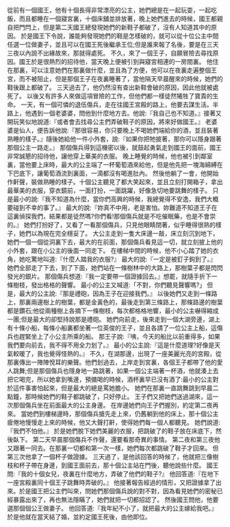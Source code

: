 從前有一個國王，他有十個長得非常漂亮的公主，她們總是在一起玩耍，一起吃飯，而且都睡在一個寢宮裏，十個床舖並排放著，晚上她們進去的時候，國王都親自把門閂上，但是第二天國王總發現她們的新鞋子都破了，沒有人知道其中的原因。
於是國王下令說，誰能夠發現她們的鞋是怎樣破的，就可以從十位公主中間任選一位做妻子，並且可以在國王死後繼承王位;但是誰來報了名後，要是在三天三夜以內說不出緣故來，那就得處死。
不久，來了一個王子，自願冒險去尋找原因。國王於是很熱烈的招待他，當天晚上便被引到與寢宮相連的一房間裏。
他住在那裏，可以注意她們在那裏做什麼，並且為了方便，他可以在夜裏走遍整個王宮，而不被阻止，但是那個王子在夜裏睡著了，當他隔天早晨醒來的時候，她們的鞋後跟上都破了。
三天過去了，他仍然沒有查出新鞋會破的原因，因此他就被處死了。
以後又有許多人來做這項冒險的工作，但他們都一樣徒然犧牲了寶貴的生命。
一天，有一個可憐的退伍傷兵，走在往國王宮殿的路上，他要去謀生活。半路上，他遇到一個老婆婆，問他到什麼地方去。他說:『我自己也不知道。』接著又開玩笑似地說道:『或者會去找尋公主們弄破鞋子的原因，將來好做國王。』
老婆婆是仙人，便告訴他說:『那很容易，你只要晚上不喝她們端給你的酒，並且裝著熟睡的樣子。』隨後她給他一件小外套，說:『如果你把牠披著，那你可以隱身跟著那個公主一路走。』
那個傷兵得到這機密以後，就鼓起勇氣走到國王的面前，國王非常誠懇的招待他，讓他穿上華美的衣服。
晚上睡覺的時候，他也被引到鄰室裏，當他要上床時，最大的公主端了一杯葡萄酒來給他，但是他先把一塊海綿縛在下巴底下，讓葡萄酒流到裏面，一滴都沒有喝進肚內。
然後他躺了一會，他開始作鼾聲，裝做熟睡的樣子。十個公主聽見了都大笑起來，並且立刻打開箱子，拿出最華美的衣服，穿衣鏡前，一面打扮，一面跳躍，好像急切地要跳舞的樣子。
只是最小的說:『我不知道為什麼，當你們高興的時候，我總覺得不安逸，我們大概要碰到不幸的事了。』
最大的說:『妳真不中用，老是害怕。妳難道不知道王子在這裏偵探我們，結果都是徒然嗎?你們看!那個傷兵就是不吃催眠藥，也是不會崇的。』
她們打扮好了，又看了一看那個傷兵，只見他眼睛閉著，似乎睡得很熟的樣子，她們以為現在完全穩妥了。
大公主走到一隻大床邊一敲，床立刻沉到地下，她們一個一個從洞裏下去，最大的在前面，那個傷兵看見這一切，就立刻披上他的小外套，跟在小公主的後面一同走下。
在樓梯中間的時候，他不小心踏了她的衣角，她吃驚地叫道:『什麼人踏我的衣服?』
最大的說:『一定是被釘子鉤到了。』
她們全部走了下去，到了下面，她們站在一條樹林中的大路上，那樹葉子都是閃閃發光的銀片。
那個傷兵想道:『我一定要帶一個證據回去。』想罷，就隨手折下一條樹枝，發出格格的聲響。
最小的公主又喊道:「不對，你們聽見聲響嗎?」
但是，最大的公主說:『那是禮砲，因為王子在迎接我們。』
以後她們又走到一條路上，那裏兩邊樹上的樹葉，都是金黃色的，最後走到第三條路上，那條路邊的樹葉都是鑽石;他從兩種樹上各摘下一條樹枝，每次都格格地響，最小的公主嚇得縮成一團;但是最大的卻堅持說那是禮砲。
她們向前走，後來走到一個大湖旁邊，湖上有十條小船，每條小船裏都坐著一位英俊的王子，並且各請了一位公主上船，這傷兵也趕緊坐上了小公主所乘的船。
那王子說:『咦，今天的船比以前重得多，如果我們要向前去，我不得不用全力划了。』
最小的公主說:『這是什麼道理?好像是天氣較暖了，我也覺得怪熱的。』
不久，在湖那邊，出現了一座美麗光亮的宮殿，從那裏傳出一陣陣悅耳的樂聲。他們划過去，上岸走到宮裏，各個王子都帶了他的愛人跳舞;但是那個傷兵也隱身地一路跳著，如果一個公主端著一杯酒，他就湊上去把它喝完，所以她拿到嘴邊，預備喝的時候，酒杯裏早已沒有酒了:最小的公主對於這件事害怕起來，但是最大的總是罵她膽小。
她們在那裏一直跳舞跳到早晨二點鐘，那時候她們的鞋子都跳破了，只好停止。
王子們又把她們送過湖來，這一次那個傷兵坐在前面最大的公主身邊。
在岸邊她們向王子們握別，約定第二夜再來。
當她們到樓梯邊時，那個傷兵搶先走上來，仍舊躺到他的床上，那十個公主疲倦地慢慢走上來的時候，他又大聲打鼾，使得她們每一個人都聽見。
她們說道:『我們不怕他。』
於是她們脫下她們美麗的衣服，把跳破了的鞋子放在床底下，然後臥下。
第二天早晨那個傷兵不作聲，還要看那奇異的事情。
第二夜和第三夜他又跟著一同去。在那裏一切都和第一次一樣，她們每次都跳破了鞋子才回來。
但第三次他拿了一個杯子做證據。
三天過了，是他該回答的時候了，他就把三像樹枝和杯子帶在身邊，到國王面前去，那十個公主站在門後，聽他說些什麼。
國王問:『我的十個女兒，夜裏在什麼地方，弄破了他們的鞋子?』
他回答道:『在地下一座宮殿裏同十個王子跳舞時弄破的。』
他接著報告經過的情形，又把證據拿了出來。於是國王把公主們叫來，問她們那個傷兵說的對不對，因為看見她們的密秘已經暴露出來了，再也無法隱瞞了，她們就把一切都招認了。
然後國王問他，他要選那個個公王做妻子。
他回答道:『我年紀不小了，就把最大的公主嫁給我吧。』
於是他就在當天結了婚，並約定國王死後，由他即位。